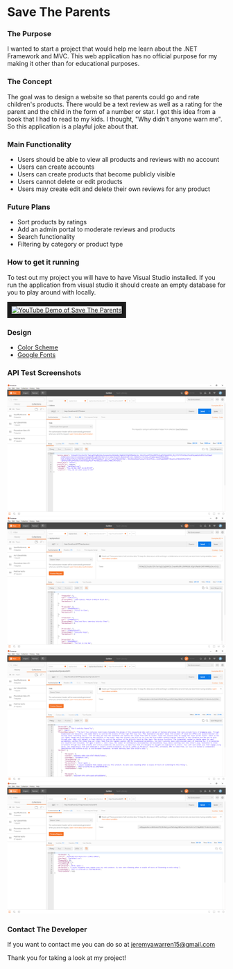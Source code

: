# Save The Parents

### The Purpose
I wanted to start a project that would help me learn about the .NET Framework and MVC. This web application has no official purpose for my making it other than for educational purposes.

### The Concept
The goal was to design a website so that parents could go and rate children's products. There would be a text review as well as a rating for the parent and the child in the form of a number or star. I got this idea from a book that I had to read to my kids. I thought, "Why didn't anyone warn me". So this application is a playful joke about that.

### Main Functionality
- Users should be able to view all products and reviews with no account
- Users can create accounts
- Users can create products that become publicly visible
- Users cannot delete or edit products
- Users may create edit and delete their own reviews for any product

### Future Plans
- Sort products by ratings
- Add an admin portal to moderate reviews and products
- Search functionality
- Filtering by category or product type

### How to get it running
To test out my project you will have to have Visual Studio installed. If you run the application from visual studio it should create an empty database for you to play around with locally.

<a href="http://www.youtube.com/watch?feature=player_embedded&v=N5dREewlB0k" target="_blank"><img src="http://img.youtube.com/vi/N5dREewlB0k/0.jpg" 
alt="YouTube Demo of Save The Parents" width="240" height="180" border="10" /></a>

### Design
- [Color Scheme](https://coolors.co/37392e-19647e-f4fffd-596869-f5f9e9)
- [Google Fonts](https://fonts.google.com/selection?selection.family=Nunito|Raleway:400,700)

### API Test Screenshots
![Getting All Products](/repoimages/token.PNG)
![Getting All Products](/repoimages/allproducts.PNG)
![Getting All Products](/repoimages/singleproduct.PNG)
![Getting All Products](/repoimages/singlereview.PNG)

### Contact The Developer
If you want to contact me you can do so at jeremyawarren15@gmail.com

Thank you for taking a look at my project!
